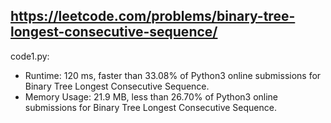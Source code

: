 ## https://leetcode.com/problems/binary-tree-longest-consecutive-sequence/

code1.py:
* Runtime: 120 ms, faster than 33.08% of Python3 online submissions for Binary Tree Longest Consecutive Sequence.
* Memory Usage: 21.9 MB, less than 26.70% of Python3 online submissions for Binary Tree Longest Consecutive Sequence.
